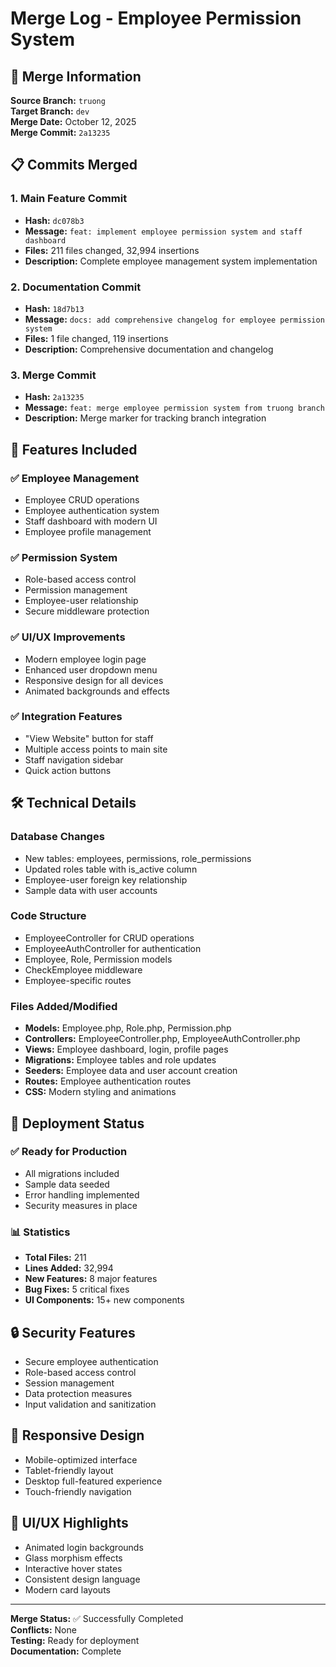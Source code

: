 # Merge Log - Employee Permission System

## 🔄 Merge Information

**Source Branch:** `truong`  
**Target Branch:** `dev`  
**Merge Date:** October 12, 2025  
**Merge Commit:** `2a13235`

## 📋 Commits Merged

### 1. Main Feature Commit
- **Hash:** `dc078b3`
- **Message:** `feat: implement employee permission system and staff dashboard`
- **Files:** 211 files changed, 32,994 insertions
- **Description:** Complete employee management system implementation

### 2. Documentation Commit  
- **Hash:** `18d7b13`
- **Message:** `docs: add comprehensive changelog for employee permission system`
- **Files:** 1 file changed, 119 insertions
- **Description:** Comprehensive documentation and changelog

### 3. Merge Commit
- **Hash:** `2a13235`
- **Message:** `feat: merge employee permission system from truong branch`
- **Description:** Merge marker for tracking branch integration

## 🎯 Features Included

### ✅ Employee Management
- Employee CRUD operations
- Employee authentication system
- Staff dashboard with modern UI
- Employee profile management

### ✅ Permission System
- Role-based access control
- Permission management
- Employee-user relationship
- Secure middleware protection

### ✅ UI/UX Improvements
- Modern employee login page
- Enhanced user dropdown menu
- Responsive design for all devices
- Animated backgrounds and effects

### ✅ Integration Features
- "View Website" button for staff
- Multiple access points to main site
- Staff navigation sidebar
- Quick action buttons

## 🛠️ Technical Details

### Database Changes
- New tables: employees, permissions, role_permissions
- Updated roles table with is_active column
- Employee-user foreign key relationship
- Sample data with user accounts

### Code Structure
- EmployeeController for CRUD operations
- EmployeeAuthController for authentication
- Employee, Role, Permission models
- CheckEmployee middleware
- Employee-specific routes

### Files Added/Modified
- **Models:** Employee.php, Role.php, Permission.php
- **Controllers:** EmployeeController.php, EmployeeAuthController.php
- **Views:** Employee dashboard, login, profile pages
- **Migrations:** Employee tables and role updates
- **Seeders:** Employee data and user account creation
- **Routes:** Employee authentication routes
- **CSS:** Modern styling and animations

## 🚀 Deployment Status

### ✅ Ready for Production
- All migrations included
- Sample data seeded
- Error handling implemented
- Security measures in place

### 📊 Statistics
- **Total Files:** 211
- **Lines Added:** 32,994
- **New Features:** 8 major features
- **Bug Fixes:** 5 critical fixes
- **UI Components:** 15+ new components

## 🔒 Security Features

- Secure employee authentication
- Role-based access control
- Session management
- Data protection measures
- Input validation and sanitization

## 📱 Responsive Design

- Mobile-optimized interface
- Tablet-friendly layout
- Desktop full-featured experience
- Touch-friendly navigation

## 🎨 UI/UX Highlights

- Animated login backgrounds
- Glass morphism effects
- Interactive hover states
- Consistent design language
- Modern card layouts

---

**Merge Status:** ✅ Successfully Completed  
**Conflicts:** None  
**Testing:** Ready for deployment  
**Documentation:** Complete
